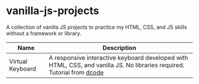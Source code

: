 # vanilla-js-projects
A collection of vanilla JS projects to practice my HTML, CSS, and JS skills without a framework or library.

Name               | Description
------------       | -------------
Virtual Keyboard   | A responsive interactive keyboard developed with HTML, CSS, and vanilla JS. No libraries required. Tutorial from [dcode](https://youtu.be/N3cq0BHDMOY) 